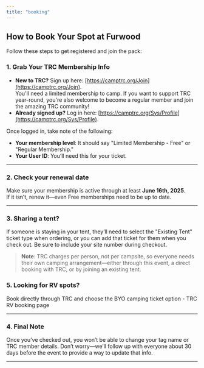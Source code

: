 ```yaml
---
title: "booking"
---
```


## How to Book Your Spot at Furwood

Follow these steps to get registered and join the pack:

### 1. Grab Your TRC Membership Info
- **New to TRC?** Sign up here: [https://camptrc.org/Join](https://camptrc.org/Join).  
  You'll need a limited membership to camp. If you want to support TRC year-round, you're also welcome to become a regular member and join the amazing TRC community!
- **Already signed up?** Log in here: [https://camptrc.org/Sys/Profile](https://camptrc.org/Sys/Profile).

Once logged in, take note of the following:
- **Your membership level**: It should say "Limited Membership - Free" or "Regular Membership."
- **Your User ID**: You’ll need this for your ticket.

---

### 2. Check your renewal date
Make sure your membership is active through at least **June 16th, 2025**.  
If it isn’t, renew it—even Free memberships need to be up to date.

---

### 3. Sharing a tent?
If someone is staying in your tent, they’ll need to select the "Existing Tent" ticket type when ordering, or you can add that ticket for them when you check out. Be sure to include your site number during checkout.

> **Note**: TRC charges per person, not per campsite, so everyone needs their own camping arrangement—either through this event, a direct booking with TRC, or by joining an existing tent.

### 5. Looking for RV spots?
Book directly through TRC and choose the BYO camping ticket option - TRC RV booking page

---

### 4. Final Note
Once you’ve checked out, you won’t be able to change your tag name or TRC member details. Don’t worry—we’ll follow up with everyone about 30 days before the event to provide a way to update that info.

---
